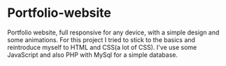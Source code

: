 # Portfolio-website
Portfolio website, full responsive for any device, with a simple design and some animations.
For this project I tried to stick to the basics and reintroduce myself to HTML and CSS(a lot of CSS). 
I've use some JavaScript and also PHP with MySql for a simple database. 
